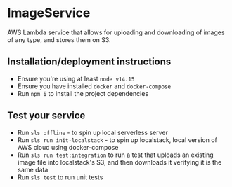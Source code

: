 # ImageService

AWS Lambda service that allows for uploading and downloading of images of any type, and stores them on S3.

## Installation/deployment instructions

- Ensure you're using at least `node v14.15`
- Ensure you have installed `docker` and `docker-compose`
- Run `npm i` to install the project dependencies

## Test your service

- Run `sls offline` - to spin up local serverless server
- Run `sls run init-localstack` - to spin up localstack, local version of AWS cloud using docker-compose
- Run `sls run test:integration` to run a test that uploads an existing image file into localstack's S3, and then downloads it verifying it is the same data
- Run `sls test` to run unit tests
